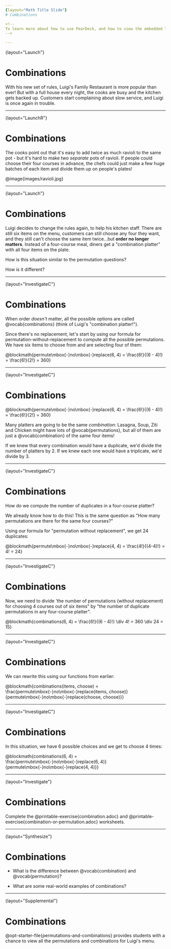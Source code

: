 ```yaml
---
{layout="Math Title Slide"}
# Combinations

<!--
To learn more about how to use PearDeck, and how to view the embedded links on these slides without going into present mode visit https://help.peardeck.com/en
-->

---
```

{layout="Launch"}
# Combinations

With his new set of rules, Luigi's Family Restaurant is more popular than ever! But with a full house every night, the cooks are busy and the kitchen gets backed up. Customers start complaining about slow service, and Luigi is once again in trouble.

---
{layout="LaunchR"}
# Combinations

The cooks point out that it's easy to add twice as much ravioli to the same pot - but it's hard to make two _separate_ pots of ravioli. If people could choose their four courses in advance, the chefs could just make a few huge batches of each item and divide them up on people's plates!

@image{images/ravioli.jpg}

---
{layout="Launch"}
# Combinations

Luigi decides to change the rules again, to help his kitchen staff. There are still six items on the menu, customers can still choose any four they want, and they still can't choose the same item twice...but **order no longer matters**. Instead of a four-course meal, diners get a "combination platter" with all four items on the plate.

How is this situation similar to the permutation questions?

How is it different?

---
{layout="InvestigateC"}
# Combinations

When order _doesn't_ matter, all the possible options are called @vocab{combinations} (think of Luigi's "combination platter!").

Since there's no replacement, let's start by using our formula for permutation-without-replacement to compute all the possible permutations. We have six items to choose from and are selecting four of them:

@blockmath{permute\mbox{-}no\mbox{-}replace(6, 4) = \frac{6!}{(6 - 4)!} = \frac{6!}{2!} = 360}

---
{layout="InvestigateC"}
# Combinations

@blockmath{permute\mbox{-}no\mbox{-}replace(6, 4) = \frac{6!}{(6 - 4)!} = \frac{6!}{2!} = 360}

Many platters are going to be the same _combination_: Lasagna, Soup, Ziti and Chicken might have lots of @vocab{permutations}, but all of them are just a @vocab{combination} of the same four items! 

If we knew that every combination would have a duplicate, we'd divide the number of platters by 2. If we knew each one would have a triplicate, we'd divide by 3.


---
{layout="InvestigateC"}
# Combinations

How do we compute the number of duplicates in a four-course platter?

We already know how to do this! This is the same question as "How many permutations are there for the same four courses?"

Using our formula for "permutation without replacement", we get 24 duplicates:

@blockmath{permute\mbox{-}no\mbox{-}replace(4, 4) = \frac{4!}{(4-4)!} = 4! = 24}

---
{layout="InvestigateC"}
# Combinations

Now, we need to divide 'the number of permutations (without replacement) for choosing 4 courses out of six items" by "the number of duplicate permutations in any four-course platter".

@blockmath{combinations(6, 4) = \frac{6!}{(6 - 4)!} \div 4! = 360 \div 24 = 15}


---
{layout="InvestigateC"}
# Combinations

We can rewrite this using our functions from earlier:

@blockmath{combinations(items, choose) = \frac{permute\mbox{-}no\mbox{-}replace(items, choose)}{permute\mbox{-}no\mbox{-}replace(choose, choose)}}


---
{layout="InvestigateC"}
# Combinations


In this situation, we have 6 possible choices and we get to choose 4 times:

@blockmath{combinations(6, 4) = \frac{permute\mbox{-}no\mbox{-}replace(6, 4)}{permute\mbox{-}no\mbox{-}replace(4, 4)}}

---
{layout="Investigate"}
# Combinations

Complete the @printable-exercise{combination.adoc} and @printable-exercise{combination-or-permutation.adoc} worksheets.

---
{layout="Synthesize"}
# Combinations

- What is the difference between @vocab{combination} and @vocab{permutation}?

- What are some real-world examples of combinations?

---
{layout="Supplemental"}
# Combinations

@opt-starter-file{permutations-and-combinations} provides students with a chance to view all the permutations and combinations for Luigi's menu.